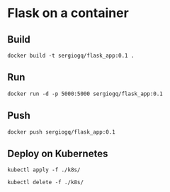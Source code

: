 # Flask on a container

## Build
```shell script
docker build -t sergiogq/flask_app:0.1 .
```

## Run
```shell script
docker run -d -p 5000:5000 sergiogq/flask_app:0.1
```

## Push
```shell script
docker push sergiogq/flask_app:0.1
```

## Deploy on Kubernetes

```shell script
kubectl apply -f ./k8s/
```

```shell script
kubectl delete -f ./k8s/
```
